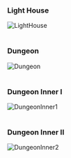 ### Light House
![LightHouse](https://github.com/eva0519/3DWork/assets/57734102/309adbfe-418b-4ebd-a61c-480244cfa101)
<br/>
<br/>
### Dungeon
![Dungeon](https://github.com/eva0519/3DWork/assets/57734102/8319889a-0751-4d0f-871b-ba585411f8e6)
<br/>
<br/>
### Dungeon Inner I
![DungeonInner1](https://github.com/eva0519/3DWork/assets/57734102/0b61cf54-4fff-4e3f-8e32-aa4d52262fad)
<br/>
<br/>
### Dungeon Inner II
![DungeonInner2](https://github.com/eva0519/3DWork/assets/57734102/8c104351-6707-4f81-8d10-09494309f3ec)
